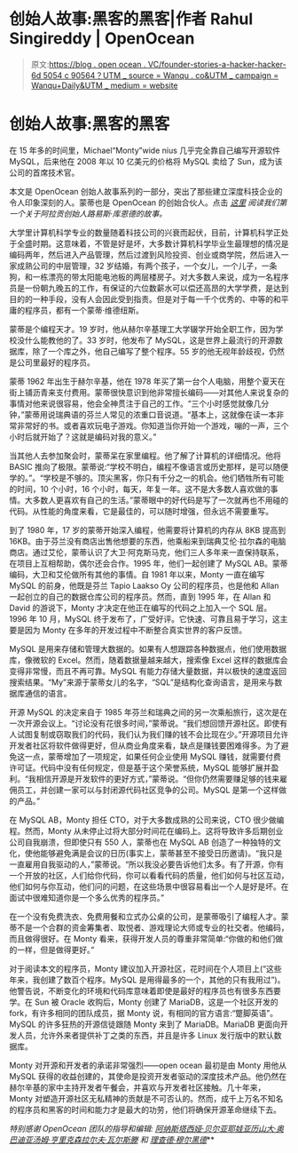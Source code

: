 # 创始人故事:黑客的黑客|作者 Rahul Singireddy | OpenOcean

> 原文:[https://blog . open ocean . VC/founder-stories-a-hacker-hacker-6d 5054 c 90564？UTM _ source = Wanqu . co&UTM _ campaign = Wanqu+Daily&UTM _ medium = website](https://blog.openocean.vc/founder-stories-a-hackers-hacker-6d5054c90564?utm_source=wanqu.co&utm_campaign=Wanqu+Daily&utm_medium=website)

# 创始人故事:黑客的黑客

在 15 年多的时间里，Michael“Monty”wide nius 几乎完全靠自己编写开源软件 MySQL，后来他在 2008 年以 10 亿美元的价格将 MySQL 卖给了 Sun，成为该公司的首席技术官。

本文是 OpenOcean 创始人故事系列的一部分，突出了那些建立深度科技企业的令人印象深刻的人。蒙蒂也是 OpenOcean 的创始合伙人。点击 [*这里*](https://medium.com/openocean/founder-stories-new-kids-on-the-blockchain-silicon-valleys-sinking-ship-639372ebc83c) *阅读我们第一个关于阿拉贡创始人路易斯·库恩德的故事。*



大学里计算机科学专业的数量随着科技公司的兴衰而起伏，目前，计算机科学正处于全盛时期。这意味着，不管是好是坏，大多数计算机科学毕业生最理想的情况是编码两年，然后进入产品管理，然后过渡到风险投资、创业或商学院，然后进入一家成熟公司的中层管理，32 岁结婚，有两个孩子，一个女儿，一个儿子，一条狗，和一栋漂亮的带太阳能电池板的两层楼房子。对大多数人来说，成为一名程序员是一份朝九晚五的工作，有保证的六位数薪水可以偿还高昂的大学学费，是达到目的的一种手段，没有人会因此受到指责。但是对于每一千个优秀的、中等的和平庸的程序员，都有一个蒙蒂·维德纽斯。

蒙蒂是个编程天才。19 岁时，他从赫尔辛基理工大学辍学开始全职工作，因为学校没什么能教他的了。33 岁时，他发布了 MySQL，这是世界上最流行的开源数据库，除了一个库之外，他自己编写了整个程序。55 岁的他无视年龄歧视，仍然是公司里最好的程序员。

蒙蒂 1962 年出生于赫尔辛基，他在 1978 年买了第一台个人电脑，用整个夏天在街上铺沥青来支付费用。蒙蒂很快意识到他非常擅长编码——对其他人来说复杂的事情对他来说很容易，他会全神贯注于自己的工作。“三个小时感觉就像几分钟，”蒙蒂用说瑞典语的芬兰人常见的浓重口音说道。“基本上，这就像在读一本非常非常好的书。或者喜欢玩电子游戏。你知道当你开始一个游戏，嘣的一声，三个小时后就开始了？这就是编码对我的意义。”

当其他人去参加聚会时，蒙蒂呆在家里编程。他了解了计算机的详细情况。他将 BASIC 推向了极限。蒙蒂说:“学校不明白，编程不像语言或历史那样，是可以随便学的。”。“学校是不够的。顶尖黑客，你只有千分之一的机会。他们牺牲所有可能的时间，10 个小时，16 个小时，每天，年复一年。这不是大多数人喜欢做的事情。大多数人更喜欢有自己的生活。”蒙蒂眼中的好代码是写了一次就再也不用碰的代码。从性能的角度来看，它是最佳的，可以随时增强，但永远不需要重写。

到了 1980 年，17 岁的蒙蒂开始深入编程，他需要将计算机的内存从 8KB 提高到 16KB。由于芬兰没有商店出售他想要的东西，他乘船来到瑞典艾伦·拉尔森的电脑商店。通过艾伦，蒙蒂认识了大卫·阿克斯马克，他们三人多年来一直保持联系，在项目上互相帮助，偶尔还会合作。1995 年，他们一起创建了 MySQL AB。蒙蒂编码，大卫和艾伦做所有其他的事情。自 1981 年以来，Monty 一直在编写 MySQL 的前身，他既是芬兰 Tapio Laakso Oy 公司的程序员，也是他和 Allan 一起创立的自己的数据仓库公司的程序员。然而，直到 1995 年，在 Allan 和 David 的游说下，Monty 才决定在他正在编写的代码之上加入一个 SQL 层。1996 年 10 月，MySQL 终于发布了，广受好评。它快速、可靠且易于学习，这主要是因为 Monty 在多年的开发过程中不断整合真实世界的客户反馈。

MySQL 是用来存储和管理大数据的。如果有人想跟踪各种数据点，他们使用数据库，像微软的 Excel。然而，随着数据量越来越大，搜索像 Excel 这样的数据库会变得非常慢，而且不再可靠。MySQL 有能力存储大量数据，并以极快的速度返回搜索结果。“My”来源于蒙蒂女儿的名字，“SQL”是结构化查询语言，是用来与数据库通信的语言。

开源 MySQL 的决定来自于 1985 年芬兰和瑞典之间的另一次乘船旅行，这次是在一次开源会议上。“讨论没有花很多时间，”蒙蒂说。“我们想回馈开源社区。即使有人试图复制或窃取我们的代码，我们认为我们赚的钱不会比现在少。”开源项目允许开发者社区将软件做得更好，但从商业角度来看，缺点是赚钱要困难得多。为了避免这一点，蒙蒂增加了一项规定，如果任何企业使用 MySQL 赚钱，就需要付费许可证。代码中没有任何规定，但是基于这个荣誉系统，MySQL 能够扩展并盈利。“我相信开源是开发软件的更好方式，”蒙蒂说。“但你仍然需要赚足够的钱来雇佣员工，并创建一家可以与封闭源代码社区竞争的公司。MySQL 是第一个这样做的产品。”

在 MySQL AB，Monty 担任 CTO，对于大多数成熟的公司来说，CTO 很少做编程。然而，Monty 从未停止过将大部分时间花在编码上。这将导致许多后期创业公司自我崩溃，但即使只有 550 人，蒙蒂也在 MySQL AB 创造了一种独特的文化，使他能够避免满是会议的日历(事实上，蒙蒂甚至不接受日历邀请)。“我只是一直雇用自我驱动的人，”蒙蒂说。“所以我没必要告诉他们太多。有了开源，你有一个开放的社区，人们给你代码，你可以看看代码的质量，他们如何与社区互动，他们如何与你互动，他们问的问题，在这些场景中很容易看出一个人是好是坏。在面试中很难知道你是一个多么优秀的程序员。”

在一个没有免费洗衣、免费用餐和立式办公桌的公司，是蒙蒂吸引了编程人才。蒙蒂不是一个合群的资金筹集者、取悦者、游戏理论大师或专业的社交者。他编码，而且做得很好。在 Monty 看来，获得开发人员的尊重非常简单:“你做的和他们做的一样，但是做得更好。”

对于阅读本文的程序员，Monty 建议加入开源社区，花时间在个人项目上(“这些年来，我创建了数百个程序。MySQL 是用得最多的一个，其他的只有我用过”)。他警告说，不断变化的环境和代码库意味着即使是最好的程序员也有很多东西要学。在 Sun 被 Oracle 收购后，Monty 创建了 MariaDB，这是一个社区开发的 fork，有许多相同的团队成员，据 Monty 说，有相同的官方语言:“蹩脚英语”。MySQL 的许多狂热的开源信徒跟随 Monty 来到了 MariaDB。MariaDB 更面向开发人员，允许外来者提供补丁之类的东西，并且是许多 Linux 发行版中的默认数据库。

Monty 对开源和开发者的承诺非常强烈——open ocean 最初是由 Monty 用他从 MySQL 获得的收益创建的，其使命是投资开发者驱动的深度技术产品。他仍然在赫尔辛基的家中主持开发者午餐会，并喜欢与开发者社区接触。几十年来，Monty 对塑造开源社区无私精神的贡献是不可否认的。然而，成千上万名不知名的程序员和黑客的时间和能力才是最大的功劳，他们将确保开源革命继续下去。

*特别感谢 OpenOcean 团队的指导和编辑:* [*阿纳斯塔西娅·贝尔亚耶娃*](https://medium.com/u/2f90866e1a5d?source=post_page-----6d5054c90564--------------------------------)*[*亚历山大·奥巴迪亚*](https://medium.com/u/2ad192a882c7?source=post_page-----6d5054c90564--------------------------------)*[*汤姆·亨里克森*](https://medium.com/u/4ec528d661fd?source=post_page-----6d5054c90564--------------------------------)*[*拉尔夫·瓦尔斯滕*](https://medium.com/u/81f66d692981?source=post_page-----6d5054c90564--------------------------------) *和* [*理查德·穆尔黑德*](https://medium.com/u/8875491ec1fe?source=post_page-----6d5054c90564--------------------------------)***

